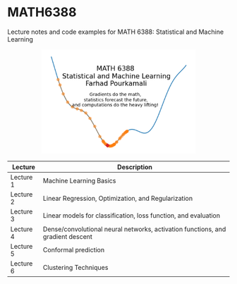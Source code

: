 # MATH6388
Lecture notes and code examples for MATH 6388: Statistical and Machine Learning

<p align="center">
<img src="https://github.com/farhad-pourkamali/MATH6388/blob/main/images/math6388_logo.png?raw=true\" width=350 >
</p>

| Lecture       | Description                                  |
|-------------|----------------------------------------------|
| Lecture 1     | Machine Learning Basics                   |
| Lecture 2     | Linear Regression, Optimization, and Regularization                  |
| Lecture 3     | Linear models for classification, loss function, and evaluation               |
| Lecture 4     | Dense/convolutional neural networks, activation functions, and gradient descent   |
| Lecture 5     | Conformal prediction   |
| Lecture 6     | Clustering Techniques | 
